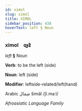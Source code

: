 ```yaml
---
id: ximol
slug: ximol
title: XİMOL
sidebar_position: 438
hoverText: left § Noun
---
```


### ximol&emsp;<span kind="abugida">ɋɟƶ͊</span>

*left* **§** Noun

**Verb**: to be the left (side)

**Noun**: left (side)

**Modifier**: leftside-related/left(hand)

Arabic شِمَال šimāl /ʃi.maːl/

*Afroasiatic Language Family*